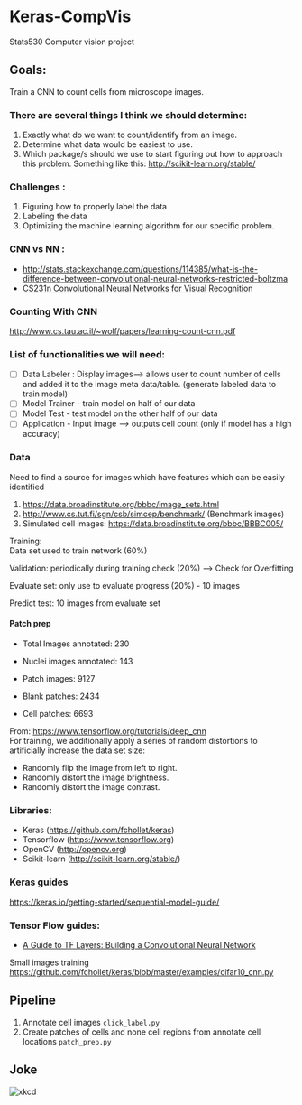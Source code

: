 # Keras-CompVis
Stats530 Computer vision project

## Goals:
Train a CNN to count cells from microscope images.

### There are several things I think we should determine:
1. Exactly what do we want to count/identify from an image.
2. Determine what data would be easiest to use.
3. Which package/s should we use to start figuring out how to approach this problem.
    Something like this: http://scikit-learn.org/stable/  

### Challenges :
1. Figuring how to properly label the data
2. Labeling the data
3. Optimizing the machine learning algorithm for our specific problem.

### CNN vs NN :
- http://stats.stackexchange.com/questions/114385/what-is-the-difference-between-convolutional-neural-networks-restricted-boltzma
- [CS231n Convolutional Neural Networks for Visual Recognition](http://cs231n.github.io/convolutional-networks/)

### Counting With CNN
http://www.cs.tau.ac.il/~wolf/papers/learning-count-cnn.pdf

### List of functionalities we will need:
- [ ] Data Labeler : Display images--> allows user to count number of cells and added it to the image meta data/table. (generate labeled data to train model)
- [ ] Model Trainer - train model on half of our data
- [ ] Model Test - test model on the other half of our data
- [ ] Application - Input image --> outputs cell count (only if model has a high accuracy)

### Data  
Need to find a source for images which have features which can be easily identified
1. https://data.broadinstitute.org/bbbc/image_sets.html
2. http://www.cs.tut.fi/sgn/csb/simcep/benchmark/ (Benchmark images)
3. Simulated cell images: https://data.broadinstitute.org/bbbc/BBBC005/

Training:  
Data set used to train network (60%)

Validation:
periodically during training check (20%) --> Check for Overfitting

Evaluate set:
only use to evaluate progress (20%) - 10 images

Predict test:
10 images from evaluate set

#### Patch prep
- Total Images annotated: 230
- Nuclei images annotated: 143

- Patch images: 9127
- Blank patches: 2434
- Cell patches: 6693


From: https://www.tensorflow.org/tutorials/deep_cnn  
For training, we additionally apply a series of random distortions to artificially increase the data set size:  
- Randomly flip the image from left to right.
- Randomly distort the image brightness.
- Randomly distort the image contrast.

### Libraries:
- Keras (https://github.com/fchollet/keras)
- Tensorflow (https://www.tensorflow.org)
- OpenCV (http://opencv.org)
- Scikit-learn (http://scikit-learn.org/stable/)

### Keras guides
https://keras.io/getting-started/sequential-model-guide/

### Tensor Flow guides:
- [A Guide to TF Layers: Building a Convolutional Neural Network](https://www.tensorflow.org/tutorials/layers)

Small images training
https://github.com/fchollet/keras/blob/master/examples/cifar10_cnn.py

## Pipeline
1. Annotate cell images `click_label.py`  
2. Create patches of cells and none cell regions from annotate cell locations `patch_prep.py`

## Joke
![xkcd](https://imgs.xkcd.com/comics/machine_learning.png)
